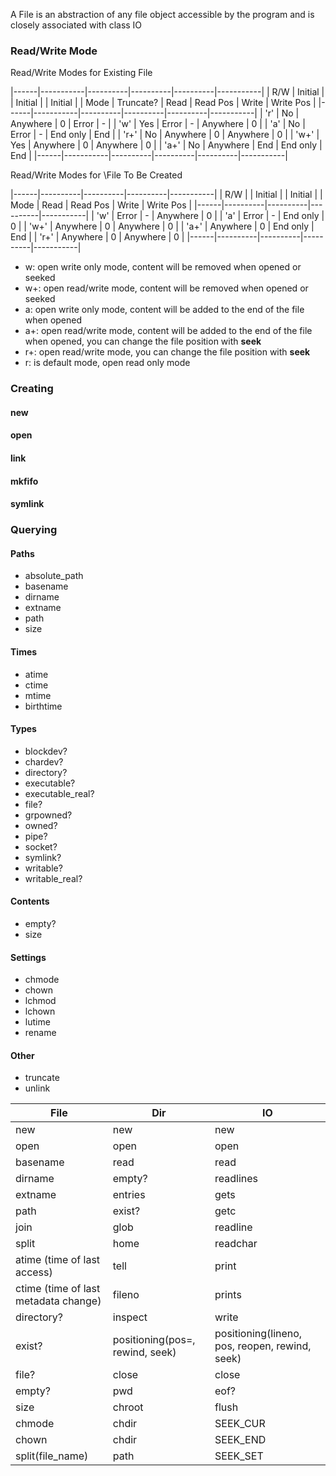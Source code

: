 A File is an abstraction of any file object accessible by the program and is closely associated with class IO

### Read/Write Mode
Read/Write Modes for Existing File

|------|-----------|----------|----------|----------|-----------|
| R/W  | Initial   |          | Initial  |          | Initial   |
| Mode | Truncate? |  Read    | Read Pos |  Write   | Write Pos |
|------|-----------|----------|----------|----------|-----------|
| 'r'  |    No     | Anywhere |    0     |   Error  |     -     |
| 'w'  |    Yes    |   Error  |    -     | Anywhere |     0     |
| 'a'  |    No     |   Error  |    -     | End only |    End    |
| 'r+' |    No     | Anywhere |    0     | Anywhere |     0     |
| 'w+' |    Yes    | Anywhere |    0     | Anywhere |     0     |
| 'a+' |    No     | Anywhere |   End    | End only |    End    |
|------|-----------|----------|----------|----------|-----------|

Read/Write Modes for \File To Be Created

|------|----------|----------|----------|-----------|
| R/W  |          | Initial  |          | Initial   |
| Mode |  Read    | Read Pos |  Write   | Write Pos |
|------|----------|----------|----------|-----------|
| 'w'  |   Error  |    -     | Anywhere |     0     |
| 'a'  |   Error  |    -     | End only |     0     |
| 'w+' | Anywhere |    0     | Anywhere |     0     |
| 'a+' | Anywhere |    0     | End only |    End    |
| 'r+' | Anywhere |    0     | Anywhere |     0     |
|------|----------|----------|----------|-----------|

- w: open write only mode, content will be removed when opened or seeked
- w+: open read/write mode, content will be removed when opened or seeked
- a: open write only mode, content will be added to the end of the file when opened
- a+: open read/write mode, content will be added to the end of the file when opened, you can change the file position with **seek**
- r+: open read/write mode, you can change the file position with **seek**
- r: is default mode, open read only mode

### Creating
#### new
#### open
#### link
#### mkfifo
#### symlink

### Querying
#### Paths
- absolute_path
- basename
- dirname
- extname
- path
- size

#### Times
- atime
- ctime
- mtime
- birthtime

#### Types
- blockdev?
- chardev?
- directory?
- executable?
- executable_real?
- file?
- grpowned?
- owned?
- pipe?
- socket?
- symlink?
- writable?
- writable_real?

#### Contents
- empty?
- size

#### Settings
- chmode
- chown
- lchmod
- lchown
- lutime
- rename

#### Other
- truncate
- unlink

| File       | Dir                             | IO                                             |
|------------|---------------------------------|------------------------------------------------|
| new        | new                             | new                                            |
| open       | open                            | open                                           |
| basename   | read                            | read                                           |
| dirname    | empty?                          | readlines                                      |
| extname    | entries                         | gets                                           |
| path       | exist?                          | getc                                           |
| join       | glob                            | readline                                       |
| split      | home                            | readchar                                       |
| atime (time of last access)     | tell                            | print                                          |
| ctime (time of last metadata change)      | fileno                          | prints                                         |
| directory? | inspect                         | write                                          |
| exist?     | positioning(pos=, rewind, seek) | positioning(lineno, pos, reopen, rewind, seek) |
| file?      | close                           | close                                          |
| empty?     | pwd                             | eof?                                           |
| size       | chroot                          | flush                                          |
| chmode     | chdir                           | SEEK_CUR                                       |
| chown      | chdir                           | SEEK_END                                       |
| split(file_name) | path                      | SEEK_SET                                       |
